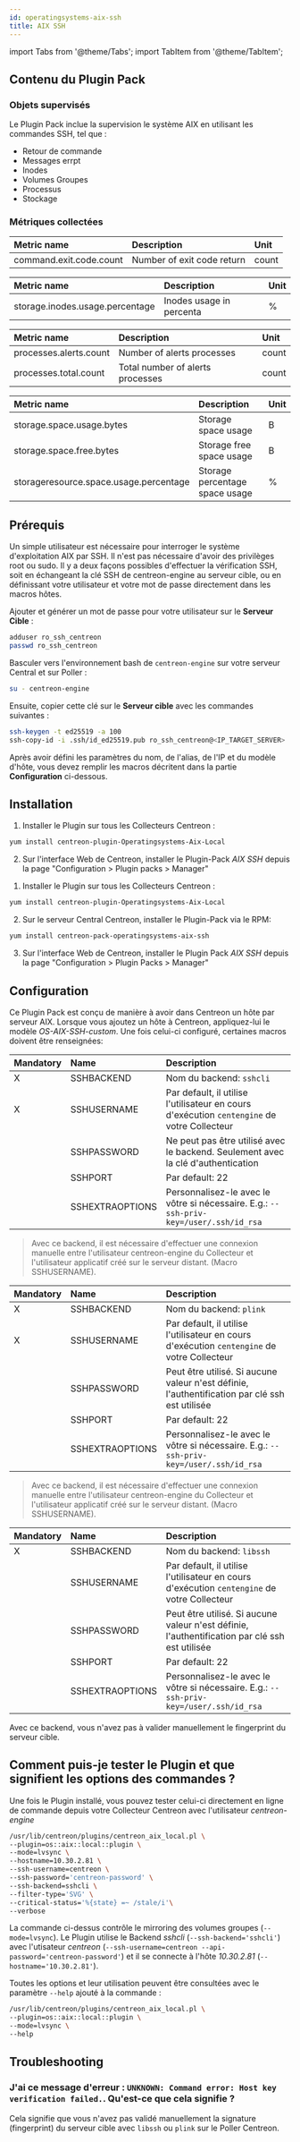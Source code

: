 ```yaml
---
id: operatingsystems-aix-ssh
title: AIX SSH
---
```

import Tabs from '@theme/Tabs';
import TabItem from '@theme/TabItem';



## Contenu du Plugin Pack

### Objets supervisés

Le Plugin Pack inclue la supervision le système AIX en utilisant les commandes SSH, tel que :
* Retour de commande
* Messages errpt
* Inodes
* Volumes Groupes
* Processus
* Stockage

### Métriques collectées

<Tabs groupId="operating-systems">
<TabItem value="Cmdreturn" label="Cmdreturn">

| Metric name             | Description                | Unit  |
| :---------------------- | :------------------------- | :---- |
| command.exit.code.count | Number of exit code return | count |

</TabItem>
<TabItem value="Inodes" label="Inodes">

| Metric name                     | Description              | Unit |
| :------------------------------ | :----------------------- | :--- |
| storage.inodes.usage.percentage | Inodes usage in percenta | %    |

</TabItem>
<TabItem value="Process" label="Process">

| Metric name            | Description                      | Unit  |
| :--------------------- | :------------------------------- | :---- |
| processes.alerts.count | Number of alerts processes       | count |
| processes.total.count  | Total number of alerts processes | count |

</TabItem>
<TabItem value="Storage" label="Storage">

| Metric name                            | Description                    | Unit |
| :------------------------------------- | :----------------------------- | :--- |
| storage.space.usage.bytes              | Storage space usage            | B    |
| storage.space.free.bytes               | Storage free space usage       | B    |
| storageresource.space.usage.percentage | Storage percentage space usage | %    |

</TabItem>
</Tabs>

## Prérequis

Un simple utilisateur est nécessaire pour interroger le système d'exploitation AIX par SSH. Il n'est pas nécessaire d'avoir des privilèges root ou sudo.
Il y a deux façons possibles d'effectuer la vérification SSH, soit en échangeant la clé SSH de centreon-engine au serveur cible,
ou en définissant votre utilisateur et votre mot de passe directement dans les macros hôtes.

<Tabs groupId="operating-systems">
<TabItem value="Exchange des Clés SSH" label="Exchange des Clés SSH">

Ajouter et générer un mot de passe pour votre utilisateur sur le **Serveur Cible** :

```bash
adduser ro_ssh_centreon
passwd ro_ssh_centreon
```

Basculer vers l'environnement bash de `centreon-engine` sur votre serveur Central et sur Poller :

```bash
su - centreon-engine
```

Ensuite, copier cette clé sur le **Serveur cible** avec les commandes suivantes :

```bash
ssh-keygen -t ed25519 -a 100
ssh-copy-id -i .ssh/id_ed25519.pub ro_ssh_centreon@<IP_TARGET_SERVER>
```

</TabItem>
<TabItem value="Autentification Utilisateur/Mot de passe" label="Autentification Utilisateur/Mot de passe">

Après avoir défini les paramètres du nom, de l'alias, de l'IP et du modèle d'hôte, vous devez remplir les macros décritent dans la partie **Configuration** ci-dessous.

</TabItem>
</Tabs>

## Installation

<Tabs groupId="operating-systems">
<TabItem value="online" label="Online License">

1. Installer le Plugin sur tous les Collecteurs Centreon :

```bash
yum install centreon-plugin-Operatingsystems-Aix-Local
```

2. Sur l'interface Web de Centreon, installer le Plugin-Pack *AIX SSH* depuis la page "Configuration > Plugin packs > Manager"

</TabItem>
<TabItem value="offline" label="Offline License">

1. Installer le Plugin sur tous les Collecteurs Centreon :

```bash
yum install centreon-plugin-Operatingsystems-Aix-Local
```

2. Sur le serveur Central Centreon, installer le Plugin-Pack via le RPM:

```bash
yum install centreon-pack-operatingsystems-aix-ssh
```

3. Sur l'interface Web de Centreon, installer le Plugin Pack *AIX SSH* depuis la page "Configuration > Plugin Packs > Manager"

</TabItem>
</Tabs>

## Configuration

Ce Plugin Pack est conçu de manière à avoir dans Centreon un hôte par serveur AIX.
Lorsque vous ajoutez un hôte à Centreon, appliquez-lui le modèle *OS-AIX-SSH-custom*.
Une fois celui-ci configuré, certaines macros doivent être renseignées:

<Tabs groupId="operating-systems">
<TabItem value="sshcli backend" label="sshcli backend">

| Mandatory | Name            | Description                                                                                     |
| :-------- | :-------------- | :---------------------------------------------------------------------------------------------- |
| X         | SSHBACKEND      | Nom du backend: ```sshcli```                                                                    |
| X         | SSHUSERNAME     | Par default, il utilise l'utilisateur en cours d'exécution ```centengine``` de votre Collecteur |
|           | SSHPASSWORD     | Ne peut pas être utilisé avec le backend. Seulement avec la clé d'authentication                |
|           | SSHPORT         | Par default: 22                                                                                 |
|           | SSHEXTRAOPTIONS | Personnalisez-le avec le vôtre si nécessaire. E.g.: ```--ssh-priv-key=/user/.ssh/id_rsa```      |

> Avec ce backend, il est nécessaire d'effectuer une connexion manuelle entre l'utilisateur centreon-engine du Collecteur
et l'utilisateur applicatif créé sur le serveur distant. (Macro SSHUSERNAME).

</TabItem>
<TabItem value="plink backend" label="plink backend">

| Mandatory | Name            | Description                                                                                     |
| :-------- | :-------------- | :---------------------------------------------------------------------------------------------- |
| X         | SSHBACKEND      | Nom du backend: ```plink```                                                                     |
| X         | SSHUSERNAME     | Par default, il utilise l'utilisateur en cours d'exécution ```centengine``` de votre Collecteur |
|           | SSHPASSWORD     | Peut être utilisé. Si aucune valeur n'est définie, l'authentification par clé ssh est utilisée  |
|           | SSHPORT         | Par default: 22                                                                                 |
|           | SSHEXTRAOPTIONS | Personnalisez-le avec le vôtre si nécessaire. E.g.: ```--ssh-priv-key=/user/.ssh/id_rsa```      |

> Avec ce backend, il est nécessaire d'effectuer une connexion manuelle entre l'utilisateur centreon-engine du Collecteur
et l'utilisateur applicatif créé sur le serveur distant. (Macro SSHUSERNAME).

</TabItem>
<TabItem value="libssh backend (par défaut)" label="libssh backend (par défaut)">

| Mandatory | Name            | Description                                                                                     |
| :-------- | :-------------- | :---------------------------------------------------------------------------------------------- |
| X         | SSHBACKEND      | Nom du backend: ```libssh```                                                                    |
|           | SSHUSERNAME     | Par default, il utilise l'utilisateur en cours d'exécution ```centengine``` de votre Collecteur |
|           | SSHPASSWORD     | Peut être utilisé. Si aucune valeur n'est définie, l'authentification par clé ssh est utilisée  |
|           | SSHPORT         | Par default: 22                                                                                 |
|           | SSHEXTRAOPTIONS | Personnalisez-le avec le vôtre si nécessaire. E.g.: ```--ssh-priv-key=/user/.ssh/id_rsa```      |

Avec ce backend, vous n'avez pas à valider manuellement le fingerprint du serveur cible.

</TabItem>
</Tabs>

## Comment puis-je tester le Plugin et que signifient les options des commandes ?

Une fois le Plugin installé, vous pouvez tester celui-ci directement en ligne de commande depuis votre Collecteur Centreon avec l'utilisateur *centreon-engine*

```bash
/usr/lib/centreon/plugins/centreon_aix_local.pl \
--plugin=os::aix::local::plugin \
--mode=lvsync \
--hostname=10.30.2.81 \
--ssh-username=centreon \
--ssh-password='centreon-password' \
--ssh-backend=sshcli \
--filter-type='SVG' \
--critical-status='%{state} =~ /stale/i'\
--verbose
```

La commande ci-dessus contrôle le mirroring des volumes groupes (```--mode=lvsync```).
Le Plugin utilise le Backend _sshcli_ (```--ssh-backend='sshcli'```) avec l'utisateur _centreon_ (```--ssh-username=centreon --api-password='centreon-password'```)
et il se connecte à l'hôte _10.30.2.81_ (```--hostname='10.30.2.81'```).

Toutes les options et leur utilisation peuvent être consultées avec le paramètre ```--help``` ajouté à la commande :

```bash
/usr/lib/centreon/plugins/centreon_aix_local.pl \
--plugin=os::aix::local::plugin \
--mode=lvsync \
--help
```
## Troubleshooting

### J'ai ce message d'erreur : ```UNKNOWN: Command error: Host key verification failed.```. Qu'est-ce que cela signifie ?

Cela signifie que vous n'avez pas validé manuellement la signature (fingerprint) du serveur cible avec ```libssh``` ou ```plink``` sur le Poller Centreon.
